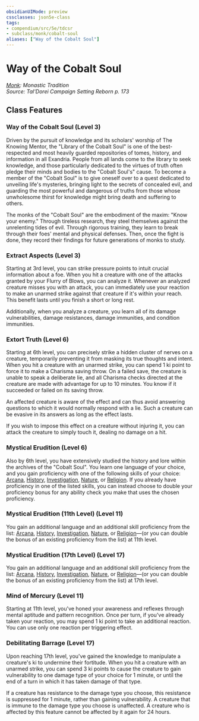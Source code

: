 ```yaml
---
obsidianUIMode: preview
cssclasses: json5e-class
tags:
- compendium/src/5e/tdcsr
- subclass/monk/cobalt-soul
aliases: ["Way of the Cobalt Soul"]
---
```

# Way of the Cobalt Soul
*[Monk](monk.md): Monastic Tradition*  
*Source: Tal'Dorei Campaign Setting Reborn p. 173*  


## Class Features

### Way of the Cobalt Soul (Level 3)

Driven by the pursuit of knowledge and its scholars' worship of The Knowing Mentor, the "Library of the Cobalt Soul" is one of the best-respected and most heavily guarded repositories of tomes, history, and information in all Exandria. People from all lands come to the library to seek knowledge, and those particularly dedicated to the virtues of truth often pledge their minds and bodies to the "Cobalt Soul's" cause. To become a member of the "Cobalt Soul" is to give oneself over to a quest dedicated to unveiling life's mysteries, bringing light to the secrets of concealed evil, and guarding the most powerful and dangerous of truths from those whose unwholesome thirst for knowledge might bring death and suffering to others.

The monks of the "Cobalt Soul" are the embodiment of the maxim: "Know your enemy." Through tireless research, they steel themselves against the unrelenting tides of evil. Through rigorous training, they learn to break through their foes' mental and physical defenses. Then, once the fight is done, they record their findings for future generations of monks to study.

### Extract Aspects (Level 3)

Starting at 3rd level, you can strike pressure points to intuit crucial information about a foe. When you hit a creature with one of the attacks granted by your Flurry of Blows, you can analyze it. Whenever an analyzed creature misses you with an attack, you can immediately use your reaction to make an unarmed strike against that creature if it's within your reach. This benefit lasts until you finish a short or long rest.

Additionally, when you analyze a creature, you learn all of its damage vulnerabilities, damage resistances, damage immunities, and condition immunities.

### Extort Truth (Level 6)

Starting at 6th level, you can precisely strike a hidden cluster of nerves on a creature, temporarily preventing it from masking its true thoughts and intent. When you hit a creature with an unarmed strike, you can spend 1 ki point to force it to make a Charisma saving throw. On a failed save, the creature is unable to speak a deliberate lie, and all Charisma checks directed at the creature are made with advantage for up to 10 minutes. You know if it succeeded or failed on its saving throw.

An affected creature is aware of the effect and can thus avoid answering questions to which it would normally respond with a lie. Such a creature can be evasive in its answers as long as the effect lasts.

If you wish to impose this effect on a creature without injuring it, you can attack the creature to simply touch it, dealing no damage on a hit.

### Mystical Erudition (Level 6)

Also by 6th level, you have extensively studied the history and lore within the archives of the "Cobalt Soul". You learn one language of your choice, and you gain proficiency with one of the following skills of your choice: [Arcana](/Systems/5e/rules/skills.md#Arcana), [History](/Systems/5e/rules/skills.md#History), [Investigation](/Systems/5e/rules/skills.md#Investigation), [Nature](/Systems/5e/rules/skills.md#Nature), or [Religion](/Systems/5e/rules/skills.md#Religion). If you already have proficiency in one of the listed skills, you can instead choose to double your proficiency bonus for any ability check you make that uses the chosen proficiency.

### Mystical Erudition (11th Level) (Level 11)

You gain an additional language and an additional skill proficiency from the list: [Arcana](/Systems/5e/rules/skills.md#Arcana), [History](/Systems/5e/rules/skills.md#History), [Investigation](/Systems/5e/rules/skills.md#Investigation), [Nature](/Systems/5e/rules/skills.md#Nature), or [Religion](/Systems/5e/rules/skills.md#Religion)—(or you can double the bonus of an existing proficiency from the list) at 11th level.

### Mystical Erudition (17th Level) (Level 17)

You gain an additional language and an additional skill proficiency from the list: [Arcana](/Systems/5e/rules/skills.md#Arcana), [History](/Systems/5e/rules/skills.md#History), [Investigation](/Systems/5e/rules/skills.md#Investigation), [Nature](/Systems/5e/rules/skills.md#Nature), or [Religion](/Systems/5e/rules/skills.md#Religion)—(or you can double the bonus of an existing proficiency from the list) at 17th level.

### Mind of Mercury (Level 11)

Starting at 11th level, you've honed your awareness and reflexes through mental aptitude and pattern recognition. Once per turn, if you've already taken your reaction, you may spend 1 ki point to take an additional reaction. You can use only one reaction per triggering effect.

### Debilitating Barrage (Level 17)

Upon reaching 17th level, you've gained the knowledge to manipulate a creature's ki to undermine their fortitude. When you hit a creature with an unarmed strike, you can spend 3 ki points to cause the creature to gain vulnerability to one damage type of your choice for 1 minute, or until the end of a turn in which it has taken damage of that type.

If a creature has resistance to the damage type you choose, this resistance is suppressed for 1 minute, rather than gaining vulnerability. A creature that is immune to the damage type you choose is unaffected. A creature who is affected by this feature cannot be affected by it again for 24 hours.